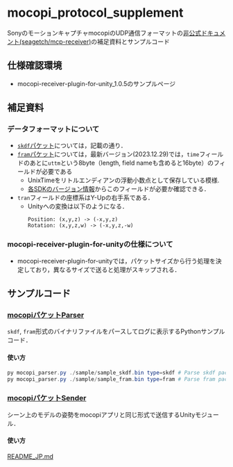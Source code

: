 # mocopi_protocol_supplement

SonyのモーションキャプチャmocopiのUDP通信フォーマットの[非公式ドキュメント(seagetch/mcp-receiver)](https://github.com/seagetch/mcp-receiver/blob/main/doc/Protocol.md#skdf-packet-structure)の補足資料とサンプルコード

## 仕様確認環境
- mocopi-receiver-plugin-for-unity_1.0.5のサンプルページ

## 補足資料

### データフォーマットについて
- [`skdf`パケット](https://github.com/seagetch/mcp-receiver/blob/main/doc/Protocol.md#skdf-packet-structure)については，記載の通り．
- [`fram`パケット](https://github.com/seagetch/mcp-receiver/blob/main/doc/Protocol.md#fram-packet-structure)については，最新バージョン(2023.12.29)では，`time`フィールドのあとに`uttm`という8byte（length, field nameも含めると16byte）のフィールドが必要である
  - UnixTimeをリトルエンディアンの浮動小数点として保存している模様.
  - [各SDKのバージョン情報](https://www.sony.net/Products/mocopi-dev/jp/downloads/DownloadInfo.html)からこのフィールドが必要か確認できる．
- `tran`フィールドの座標系はY-Upの右手系である．
  - Unityへの変換は以下のようになる．
    ```
    Position: (x,y,z) -> (-x,y,z)
    Rotation: (x,y,z,w) -> (-x,y,z,-w)
    ```

### mocopi-receiver-plugin-for-unityの仕様について
- mocopi-receiver-plugin-for-unityでは，パケットサイズから行う処理を決定しており，異なるサイズで送ると処理がスキップされる．

## サンプルコード

### [mocopiパケットParser](./parser)
`skdf`, `fram`形式のバイナリファイルをパースしてログに表示するPythonサンプルコード．

#### 使い方
```powershell
py mocopi_parser.py ./sample/sample_skdf.bin type=skdf # Parse skdf packet format data
py mocopi_parser.py ./sample/sample_fram.bin type=fram # Parse fram packet format data
```

### [mocopiパケットSender](./MocopiSender)

シーン上のモデルの姿勢をmocopiアプリと同じ形式で送信するUnityモジュール．

#### 使い方
[README_JP.md](./MocopiSender/README_JP.md)
